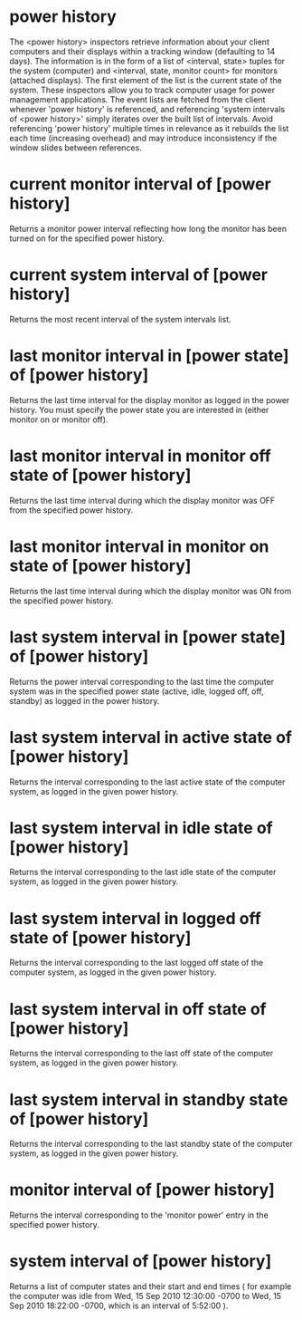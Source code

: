 # power history

The &lt;power history&gt; inspectors retrieve information about your client computers and their displays within a tracking window (defaulting to 14 days). The information is in the form of a list of &lt;interval, state&gt; tuples for the system (computer) and &lt;interval, state, monitor count&gt; for monitors (attached displays). The first element of the list is the current state of the system. These inspectors allow you to track computer usage for power management applications. The event lists are fetched from the client whenever &#39;power history&#39; is referenced, and referencing &#39;system intervals of &lt;power history&gt;&#39; simply iterates over the built list of intervals. Avoid referencing &#39;power history&#39; multiple times in relevance as it rebuilds the list each time (increasing overhead) and may introduce inconsistency if the window slides between references.

# current monitor interval of [power history]

Returns a monitor power interval reflecting how long the monitor has been turned on for the specified power history.

# current system interval of [power history]

Returns the most recent interval of the system intervals list.

# last monitor interval in [power state] of [power history]

Returns the last time interval for the display monitor as logged in the power history. You must specify the power state you are interested in (either monitor on or monitor off).

# last monitor interval in monitor off state of [power history]

Returns the last time interval during which the display monitor was OFF from the specified power history.

# last monitor interval in monitor on state of [power history]

Returns the last time interval during which the display monitor was ON from the specified power history.

# last system interval in [power state] of [power history]

Returns the power interval corresponding to the last time the computer system was in the specified power state (active, idle, logged off, off, standby) as logged in the power history.

# last system interval in active state of [power history]

Returns the interval corresponding to the last active state of the computer system, as logged in the given power history.

# last system interval in idle state of [power history]

Returns the interval corresponding to the last idle state of the computer system, as logged in the given power history.

# last system interval in logged off state of [power history]

Returns the interval corresponding to the last logged off state of the computer system, as logged in the given power history.

# last system interval in off state of [power history]

Returns the interval corresponding to the last off state of the computer system, as logged in the given power history.

# last system interval in standby state of [power history]

Returns the interval corresponding to the last standby state of the computer system, as logged in the given power history.

# monitor interval of [power history]

Returns the interval corresponding to the &#39;monitor power&#39; entry in the specified power history.

# system interval of [power history]

Returns a list of computer states and their start and end times ( for example the computer was idle from Wed, 15 Sep 2010 12:30:00 -0700 to Wed, 15 Sep 2010 18:22:00 -0700, which is an interval of 5:52:00   ).

